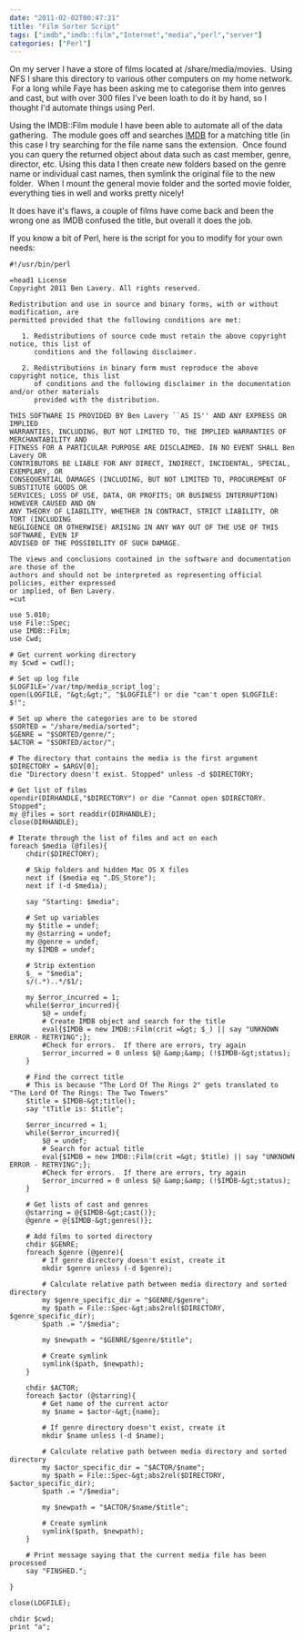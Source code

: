 ```yaml
---
date: "2011-02-02T00:47:31"
title: "Film Sorter Script"
tags: ["imdb","imdb::film","Internet","media","perl","server"]
categories: ["Perl"]
---
```


On my server I have a store of films located at /share/media/movies.  Using NFS I share this directory to various other computers on my home network.  For a long while Faye has been asking me to categorise them into genres and cast, but with over 300 files I've been loath to do it by hand, so I thought I'd automate things using Perl.

Using the IMDB::Film module I have been able to automate all of the data gathering.  The module goes off and searches [IMDB][1] for a matching title (in this case I try searching for the file name sans the extension.  Once found you can query the returned object about data such as cast member, genre, director, etc.
Using this data I then create new folders based on the genre name or individual cast names, then symlink the original file to the new folder.  When I mount the general movie folder and the sorted movie folder, everything ties in well and works pretty nicely!

It does have it's flaws, a couple of films have come back and been the wrong one as IMDB confused the title, but overall it does the job.

If you know a bit of Perl, here is the script for you to modify for your own needs:

```
#!/usr/bin/perl

=head1 License
Copyright 2011 Ben Lavery. All rights reserved.

Redistribution and use in source and binary forms, with or without modification, are
permitted provided that the following conditions are met:

   1. Redistributions of source code must retain the above copyright notice, this list of
      conditions and the following disclaimer.

   2. Redistributions in binary form must reproduce the above copyright notice, this list
      of conditions and the following disclaimer in the documentation and/or other materials
      provided with the distribution.

THIS SOFTWARE IS PROVIDED BY Ben Lavery ``AS IS'' AND ANY EXPRESS OR IMPLIED
WARRANTIES, INCLUDING, BUT NOT LIMITED TO, THE IMPLIED WARRANTIES OF MERCHANTABILITY AND
FITNESS FOR A PARTICULAR PURPOSE ARE DISCLAIMED. IN NO EVENT SHALL Ben Lavery OR
CONTRIBUTORS BE LIABLE FOR ANY DIRECT, INDIRECT, INCIDENTAL, SPECIAL, EXEMPLARY, OR
CONSEQUENTIAL DAMAGES (INCLUDING, BUT NOT LIMITED TO, PROCUREMENT OF SUBSTITUTE GOODS OR
SERVICES; LOSS OF USE, DATA, OR PROFITS; OR BUSINESS INTERRUPTION) HOWEVER CAUSED AND ON
ANY THEORY OF LIABILITY, WHETHER IN CONTRACT, STRICT LIABILITY, OR TORT (INCLUDING
NEGLIGENCE OR OTHERWISE) ARISING IN ANY WAY OUT OF THE USE OF THIS SOFTWARE, EVEN IF
ADVISED OF THE POSSIBILITY OF SUCH DAMAGE.

The views and conclusions contained in the software and documentation are those of the
authors and should not be interpreted as representing official policies, either expressed
or implied, of Ben Lavery.
=cut

use 5.010;
use File::Spec;
use IMDB::Film;
use Cwd;

# Get current working directory
my $cwd = cwd();

# Set up log file
$LOGFILE='/var/tmp/media_script_log';
open(LOGFILE, "&gt;&gt;", "$LOGFILE") or die "can't open $LOGFILE: $!";

# Set up where the categories are to be stored
$SORTED = "/share/media/sorted";
$GENRE = "$SORTED/genre/";
$ACTOR = "$SORTED/actor/";

# The directory that contains the media is the first argument
$DIRECTORY = $ARGV[0];
die "Directory doesn't exist. Stopped" unless -d $DIRECTORY;

# Get list of films
opendir(DIRHANDLE,"$DIRECTORY") or die "Cannot open $DIRECTORY.  Stopped";
my @files = sort readdir(DIRHANDLE);
close(DIRHANDLE);

# Iterate through the list of films and act on each
foreach $media (@files){
	chdir($DIRECTORY);

	# Skip folders and hidden Mac OS X files
	next if ($media eq ".DS_Store");
	next if (-d $media);

	say "Starting: $media";

	# Set up variables
	my $title = undef;
	my @starring = undef;
	my @genre = undef;
	my $IMDB = undef;

	# Strip extention
	$_ = "$media";
	s/(.*)..*/$1/;

	my $error_incurred = 1;
	while($error_incurred){
		$@ = undef;
		# Create IMDB object and search for the title
		eval{$IMDB = new IMDB::Film(crit =&gt; $_) || say "UNKNOWN ERROR - RETRYING";};
		#Check for errors.  If there are errors, try again
		$error_incurred = 0 unless $@ &amp;&amp; (!$IMDB-&gt;status);
	}

	# Find the correct title
	# This is because "The Lord Of The Rings 2" gets translated to "The Lord Of The Rings: The Two Towers"
	$title = $IMDB-&gt;title();
	say "tTitle is: $title";

	$error_incurred = 1;
	while($error_incurred){
		$@ = undef;
		# Search for actual title
		eval{$IMDB = new IMDB::Film(crit =&gt; $title) || say "UNKNOWN ERROR - RETRYING";};
		#Check for errors.  If there are errors, try again
		$error_incurred = 0 unless $@ &amp;&amp; (!$IMDB-&gt;status);
	}

	# Get lists of cast and genres
	@starring = @{$IMDB-&gt;cast()};
	@genre = @{$IMDB-&gt;genres()};

	# Add films to sorted directory
	chdir $GENRE;
	foreach $genre (@genre){
		# If genre directory doesn't exist, create it
		mkdir $genre unless (-d $genre);

		# Calculate relative path between media directory and sorted directory
		my $genre_specific_dir = "$GENRE/$genre";
		my $path = File::Spec-&gt;abs2rel($DIRECTORY, $genre_specific_dir);
		$path .= "/$media";

		my $newpath = "$GENRE/$genre/$title";

		# Create symlink
		symlink($path, $newpath);
	}

	chdir $ACTOR;
	foreach $actor (@starring){
		# Get name of the current actor
		my $name = $actor-&gt;{name};

		# If genre directory doesn't exist, create it
		mkdir $name unless (-d $name);

		# Calculate relative path between media directory and sorted directory
		my $actor_specific_dir = "$ACTOR/$name";
		my $path = File::Spec-&gt;abs2rel($DIRECTORY, $actor_specific_dir);
		$path .= "/$media";

		my $newpath = "$ACTOR/$name/$title";

		# Create symlink
		symlink($path, $newpath);
	}

	# Print message saying that the current media file has been processed
	say "FINSHED.";

}

close(LOGFILE);

chdir $cwd;
print "a";
```

  [1]: http://www.imdb.com/
